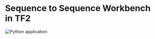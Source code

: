 # Sequence to Sequence Workbench in TF2 
![Python application](https://github.com/riccardo1980/tf_seq2seq/workflows/Python%20application/badge.svg)